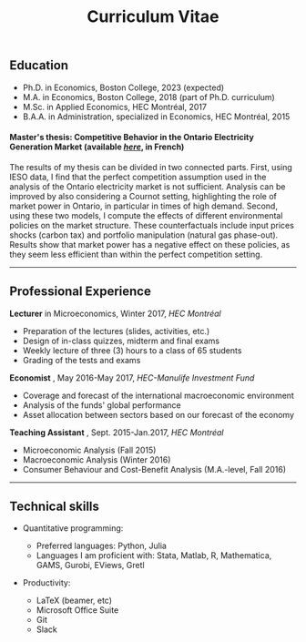 ﻿---
layout: archive
title: "Curriculum Vitae"
permalink: /cv/
author_profile: true
redirect_from:
  - /resume
---

## Education

* Ph.D. in Economics, Boston College, 2023 (expected)
* M.A. in Economics, Boston College, 2018 (part of Ph.D. curriculum)
* M.Sc. in Applied Economics, HEC Montréal, 2017
* B.A.A. in Administration, specialized in Economics, HEC Montréal, 2015

#### Master's thesis: Competitive Behavior in the Ontario Electricity Generation Market (available [_here_](http://biblos.hec.ca/biblio/memoires/m2017NO48.pdf), in French)

The results of my thesis can be divided in two connected parts. First, using IESO data, I find that the perfect competition assumption used in the analysis of the Ontario electricity market is not sufficient. Analysis can be improved by also considering a Cournot setting, highlighting the role of market power in Ontario, in particular in times of high demand. Second, using these two models, I compute the effects of different environmental policies on the market structure. These counterfactuals include input prices shocks (carbon tax) and portfolio manipulation (natural gas phase-out). Results show that market power has a negative effect on these policies, as they seem less efficient than within the perfect competition setting.

------

## Professional Experience

**Lecturer** in Microeconomics, Winter 2017, *HEC Montréal*
  - Preparation of the lectures (slides, activities, etc.)
  - Design of in-class quizzes, midterm and final exams
  - Weekly lecture of three (3) hours to a class of 65 students
  - Grading of the tests and exams


**Economist** , May 2016-May 2017, *HEC-Manulife Investment Fund*
  - Coverage and forecast of the international macroeconomic environment
  - Analysis of the funds' global performance
  - Asset allocation between sectors based on our forecast of the economy


**Teaching Assistant** , Sept. 2015-Jan.2017, *HEC Montréal*
  - Microeconomic Analysis (Fall 2015)
  - Macroeconomic Analysis (Winter 2016)
  - Consumer Behaviour and Cost-Benefit Analysis (M.A.-level, Fall 2016)

------

## Technical skills

- Quantitative programming:
  - Preferred languages: Python, Julia
  - Languages I am proficient with: Stata, Matlab, R, Mathematica, GAMS, Gurobi, EViews, Gretl


- Productivity:
  - LaTeX (beamer, etc)
  - Microsoft Office Suite
  - Git
  - Slack

